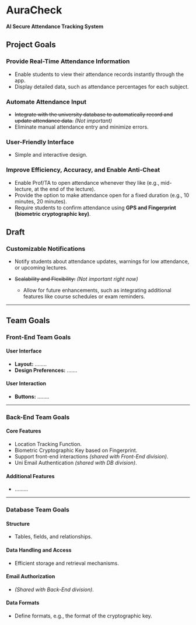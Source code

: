 # AuraCheck  
**AI Secure Attendance Tracking System**  

## Project Goals  

### Provide Real-Time Attendance Information  
- Enable students to view their attendance records instantly through the app.  
- Display detailed data, such as attendance percentages for each subject.  

### Automate Attendance Input  
- ~~Integrate with the university database to automatically record and update attendance data.~~ *(Not important)*  
- Eliminate manual attendance entry and minimize errors.  

### User-Friendly Interface  
- Simple and interactive design.  

### Improve Efficiency, Accuracy, and Enable Anti-Cheat  
- Enable Prof/TA to open attendance whenever they like (e.g., mid-lecture, at the end of the lecture).  
- Provide the option to make attendance open for a fixed duration (e.g., 10 minutes, 20 minutes).  
- Require students to confirm attendance using **GPS and Fingerprint (biometric cryptographic key)**.  

## Draft  

### Customizable Notifications  
- Notify students about attendance updates, warnings for low attendance, or upcoming lectures.  

- ~~Scalability and Flexibility:~~ *(Not important right now)*  
  - Allow for future enhancements, such as integrating additional features like course schedules or exam reminders.  

---

## Team Goals  

### Front-End Team Goals  

#### **User Interface**  
- **Layout:** ........  
- **Design Preferences:** .......  

#### **User Interaction**  
- **Buttons:** ........  

---

### Back-End Team Goals  

#### **Core Features**  
- Location Tracking Function.  
- Biometric Cryptographic Key based on Fingerprint.  
- Support front-end interactions *(shared with Front-End division)*.  
- Uni Email Authentication *(shared with DB division)*.  

#### **Additional Features**  
- .........  

---

### Database Team Goals  

#### **Structure**  
- Tables, fields, and relationships.  

#### **Data Handling and Access**  
- Efficient storage and retrieval mechanisms.  

#### **Email Authorization**  
- *(Shared with Back-End division)*.  

#### **Data Formats**  
- Define formats, e.g., the format of the cryptographic key.  
